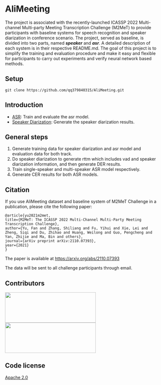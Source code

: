 # AliMeeting


The project is associated with the recently-launched ICASSP 2022 Multi-channel Multi-party Meeting Transcription Challenge (M2MeT) to provide participants with baseline systems for speech recognition and speaker diarization in conference scenario. The project, served as baseline, is divided into two parts, named ***speaker*** and ***asr***. A detailed description of each system is in their respective README.md. The goal of this project is to simplify the training and evaluation procedure and make it easy and flexible for participants to carry out experiments and verify neural network based methods.

## Setup

```shell
git clone https://github.com/qq379840315/AliMeeting.git
```
## Introduction

* [ASR](asr): Train and evaluate the asr model. 
* [Speaker Diarization](speaker): Generate the speaker diarization results. 

## General steps
1. Generate training data for speaker diarization and asr model and evaluation data for both track.
2. Do speaker diarization to generate rttm which includes vad and speaker diarization information, and then generate DER results.
3. Train single-speaker and multi-speaker ASR model respectively.
4. Generate CER results for both ASR models.




## Citation
If you use AliMeeting dataset and baseline system of M2MeT Challenge in a publication, please cite the following paper:

    @article{yu2021m2met,
    title={M2MeT: The ICASSP 2022 Multi-Channel Multi-Party Meeting Transcription Challenge},
    author={Yu, Fan and Zhang, Shiliang and Fu, Yihui and Xie, Lei and Zheng, Siqi and Du, Zhihao and Huang, Weilong and Guo, Pengcheng and Yan, Zhijie and Ma, Bin and others},
    journal={arXiv preprint arXiv:2110.07393},
    year={2021}
    }
The paper is available at https://arxiv.org/abs/2110.07393

The data will be sent to all challenge participants through email.

## Contributors

[<img width="300" height="100" src="https://github.com/qq379840315/AliMeeting/blob/main/fig_aishell.jpg"/>](http://www.aishelltech.com/sy)[<img width="300" height="100" src="https://github.com/qq379840315/AliMeeting/blob/main/alibaba.png"/>](http://www.aishelltech.com/sy)


## Code license 

[Apache 2.0](./LICENSE)

